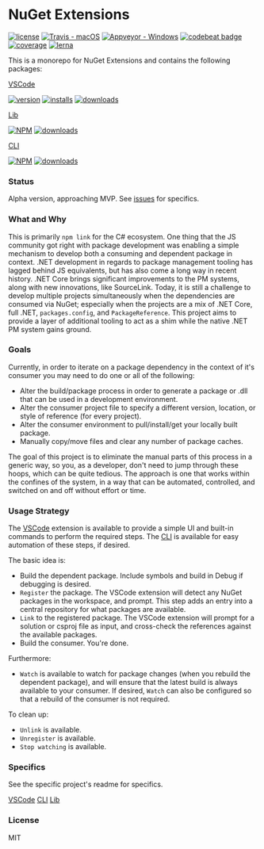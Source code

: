 # NuGet Extensions

[![license](https://img.shields.io/github/license/mashape/apistatus.svg)]()
[![Travis - macOS](https://img.shields.io/travis/randymarsh77/nuget-extensions?label=macOS)](https://travis-ci.org/randymarsh77/nuget-extensions)
[![Appveyor - Windows](https://img.shields.io/appveyor/ci/randymarsh77/nuget-extensions?label=Windows)](https://ci.appveyor.com/project/randymarsh/nuget-extensions)
[![codebeat badge](https://codebeat.co/badges/c16bbce0-4382-4e9f-b4ee-b2b8a7a38ac0)](https://codebeat.co/projects/github-com-randymarsh77-nuget-extensions)
[![coverage](https://img.shields.io/codecov/c/github/randymarsh77/nuget-extensions.svg)](https://codecov.io/gh/randymarsh77/nuget-extensions)
[![lerna](https://img.shields.io/badge/maintained%20with-lerna-cc00ff.svg)](https://lernajs.io/)

This is a monorepo for NuGet Extensions and contains the following packages:

[VSCode](packages/vscode/README.md)

[![version](https://vsmarketplacebadge.apphb.com/version-short/randymarsh77.nuget-extensions-vscode.svg)]()
[![installs](https://img.shields.io/visual-studio-marketplace/i/randymarsh77.nuget-extensions-vscode.svg)]()
[![downloads](https://img.shields.io/visual-studio-marketplace/d/randymarsh77.nuget-extensions-vscode.svg)]()

[Lib](packages/lib/README.md)

[![NPM](https://img.shields.io/npm/v/nuget-extensions-lib.svg)]()
[![downloads](https://img.shields.io/npm/dt/nuget-extensions-lib.svg)]()

[CLI](packages/cli/README.md)

[![NPM](https://img.shields.io/npm/v/nuget-extensions.svg)]()
[![downloads](https://img.shields.io/npm/dt/nuget-extensions.svg)]()

### Status

Alpha version, approaching MVP. See [issues](https://github.com/randymarsh77/nuget-extensions/issues) for specifics.

### What and Why

This is primarily `npm link` for the C# ecosystem. One thing that the JS community got right with package development was enabling a simple mechanism to develop both a consuming and dependent package in context. .NET development in regards to package management tooling has lagged behind JS equivalents, but has also come a long way in recent history. .NET Core brings significant improvements to the PM systems, along with new innovations, like SourceLink. Today, it is still a challenge to develop multiple projects simultaneously when the dependencies are consumed via NuGet; especially when the projects are a mix of .NET Core, full .NET, `packages.config`, and `PackageReference`. This project aims to provide a layer of additional tooling to act as a shim while the native .NET PM system gains ground.

### Goals

Currently, in order to iterate on a package dependency in the context of it's consumer you may need to do one or all of the following:

- Alter the build/package process in order to generate a package or .dll that can be used in a development environment.
- Alter the consumer project file to specify a different version, location, or style of reference (for every project).
- Alter the consumer environment to pull/install/get your locally built package.
- Manually copy/move files and clear any number of package caches.

The goal of this project is to eliminate the manual parts of this process in a generic way, so you, as a developer, don't need to jump through these hoops, which can be quite tedious. The approach is one that works within the confines of the system, in a way that can be automated, controlled, and switched on and off without effort or time.

### Usage Strategy

The [VSCode](packages/vscode/README.md) extension is available to provide a simple UI and built-in commands to perform the required steps. The [CLI](packages/cli/README.md) is available for easy automation of these steps, if desired.

The basic idea is:

- Build the dependent package. Include symbols and build in Debug if debugging is desired.
- `Register` the package. The VSCode extension will detect any NuGet packages in the workspace, and prompt. This step adds an entry into a central repository for what packages are available.
- `Link` to the registered package. The VSCode extension will prompt for a solution or csproj file as input, and cross-check the references against the available packages.
- Build the consumer. You're done.

Furthermore:

- `Watch` is available to watch for package changes (when you rebuild the dependent package), and will ensure that the latest build is always available to your consumer. If desired, `Watch` can also be configured so that a rebuild of the consumer is not required.

To clean up:

- `Unlink` is available.
- `Unregister` is available.
- `Stop watching` is available.

### Specifics

See the specific project's readme for specifics.

[VSCode](packages/vscode/README.md)
[CLI](packages/cli/README.md)
[Lib](packages/lib/README.md)

### License

MIT

